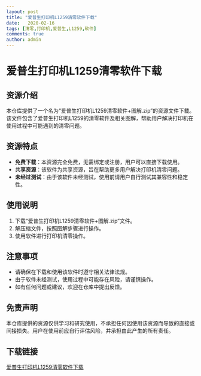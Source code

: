 ```yaml
---
layout: post
title: "爱普生打印机L1259清零软件下载"
date:   2020-02-16
tags: [清零,打印机,爱普生,L1259,软件]
comments: true
author: admin
---
```

# 爱普生打印机L1259清零软件下载

## 资源介绍

本仓库提供了一个名为“爱普生打印机L1259清零软件+图解.zip”的资源文件下载。该文件包含了爱普生打印机L1259的清零软件及相关图解，帮助用户解决打印机在使用过程中可能遇到的清零问题。

## 资源特点

- **免费下载**：本资源完全免费，无需绑定或注册，用户可以直接下载使用。
- **共享资源**：该软件为共享资源，旨在帮助更多用户解决打印机清零问题。
- **未经过测试**：由于该软件未经测试，使用前请用户自行测试其兼容性和稳定性。

## 使用说明

1. 下载“爱普生打印机L1259清零软件+图解.zip”文件。
2. 解压缩文件，按照图解步骤进行操作。
3. 使用软件进行打印机清零操作。

## 注意事项

- 请确保在下载和使用该软件时遵守相关法律法规。
- 由于软件未经测试，使用过程中可能存在风险，请谨慎操作。
- 如有任何问题或建议，欢迎在仓库中提出反馈。

## 免责声明

本仓库提供的资源仅供学习和研究使用，不承担任何因使用该资源而导致的直接或间接损失。用户在使用前应自行评估风险，并承担由此产生的所有责任。

## 下载链接

[爱普生打印机L1259清零软件下载](https://pan.quark.cn/s/7874dd5f5d43)